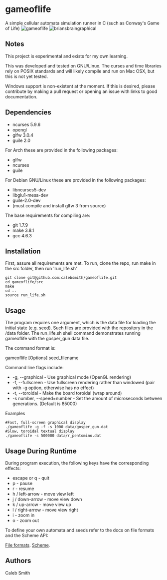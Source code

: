 gameoflife
==========

A simple cellular automata simulation runner in C
(such as Conway's Game of Life)
![gameoflife](http://i.imgur.com/B0ElyTn.png)
![briansbraingraphical](http://i.imgur.com/OEZeJu6.png)

Notes
-----

This project is experimental and exists for my own learning.

This was developed and tested on GNU/Linux. The curses and time libraries rely
on POSIX standards and will likely compile and run on Mac OSX, but this is not
yet tested.

Windows support is non-existent at the moment. If this is desired, please
contribute by making a pull request or opening an issue with links to good
documentation.


Dependencies
------------

 * ncurses 5.9.6
 * opengl
 * glfw 3.0.4
 * guile 2.0

For Arch these are provided in the following packages:

 * glfw
 * ncurses
 * guile

For Debian GNU/Linux these are provided in the following packages:

 * libncurses5-dev
 * libglu1-mesa-dev
 * guile-2.0-dev
 * (must compile and install glfw 3 from source)

The base requirements for compiling are:

 * git 1.7.9
 * make 3.8.1
 * gcc 4.6.3


Installation
------------
First, assure all requirements are met.
To run, clone the repo, run make in the src folder, then run 'run_life.sh'

    git clone git@github.com:calebsmith/gameoflife.git
    cd gameoflife/src
    make
    cd ..
    source run_life.sh


Usage
-----

The program requires one argument, which is the data file for loading the
initial state (e.g. seed). Such files are provided with the repository in
the /data folder. The run_life.sh shell command demonstrates running
gameoflife with the gosper_gun data file.

The command format is:

gameoflife [Options] seed_filename

Command line flags include:

* -g, --graphical - Use graphical mode (OpenGL rendering)
* -f, --fullscreen - Use fullscreen rendering rather than windowed (pair with
        -g option, otherwise has no effect)
* -t, --toroidal - Make the board toroidal (wrap around)
* -s number, --speed=number - Set the amount of microseconds between
    generations. (Default is 85000)

Examples

    #Fast, full-screen graphical display
    ./gameoflife -g -f -s 1000 data/gosper_gun.dat
    #Slow, toroidal textual display
    ./gameoflife -s 500000 data/r_pentomino.dat


Usage During Runtime
--------------------

During program execution, the following keys have the corresponding effects:

* escape or q - quit
* p - pause
* r - resume
* h / left-arrow - move view left
* j / down-arrow - move view down
* k / up-arrow - move view up
* l / right-arrow - move view right
* i - zoom in
* o - zoom out


To define your own automata and seeds refer to the docs on file formats and the Scheme API:

[File formats](docs/file_formats.md).
[Scheme](docs/scheme_api.md).


Authors
-------
Caleb Smith
